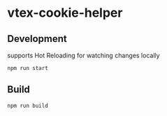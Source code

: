 # vtex-cookie-helper

<h2>Development</h2>
<p>supports Hot Reloading for watching changes locally</p>
<code>npm run start</code>
<h2>Build</h2>
<code>npm run build</code>
